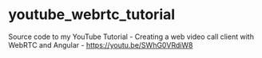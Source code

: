# youtube_webrtc_tutorial
Source code to my YouTube Tutorial - Creating a web video call client with WebRTC and Angular - https://youtu.be/SWhG0VRdiW8
